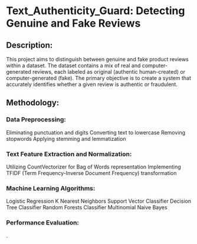 # Text_Authenticity_Guard: Detecting Genuine and Fake Reviews

## Description:
This project aims to distinguish between genuine and fake product reviews within a dataset. The dataset contains a mix of real and computer-generated reviews, each labeled as original (authentic human-created) or computer-generated (fake). The primary objective is to create a system that accurately identifies whether a given review is authentic or fraudulent.

## Methodology:

### Data Preprocessing:
Eliminating punctuation and digits
Converting text to lowercase
Removing stopwords
Applying stemming and lemmatization

### Text Feature Extraction and Normalization:
Utilizing CountVectorizer for Bag of Words representation
Implementing TFIDF (Term Frequency-Inverse Document Frequency) transformation

### Machine Learning Algorithms:
Logistic Regression
K Nearest Neighbors
Support Vector Classifier
Decision Tree Classifier
Random Forests Classifier
Multinomial Naive Bayes

### Performance Evaluation:
. 
